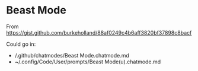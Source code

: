 # Beast Mode
From https://gist.github.com/burkeholland/88af0249c4b6aff3820bf37898c8bacf

Could go in:
- <project>/.github/chatmodes/Beast Mode.chatmode.md
- ~/.config/Code/User/prompts/Beast Mode(u).chatmode.md
